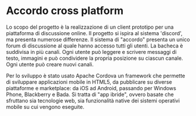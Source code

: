 # Accordo cross platform

Lo scopo del progetto è la realizzazione di un client prototipo per una piattaforma di discussione online. Il progetto si ispira al sistema 'discord', ma presenta numerose differenze. Il sistema di "accordo" presenta un unico forum di discussione al quale hanno accesso tutti gli utenti. La bacheca è suddivisa in più canali. Ogni utente può leggere e scrivere messaggi di testo, immagini e può condividere la propria posizione su ciascun canale. Ogni utente può creare nuovi canali.

Per lo sviluppo è stato usato Apache Cordova  un framework che permette di sviluppare applicazioni mobile in HTML5, da pubblicare su diverse piattaforme e marketplace: da iOS ad Android, passando per Windows Phone, Blackberry e Bada. Si tratta di "app ibride", ovvero basate che sfruttano sia tecnologie web, sia funzionalità native dei sistemi operativi mobile su cui vengono eseguite.

